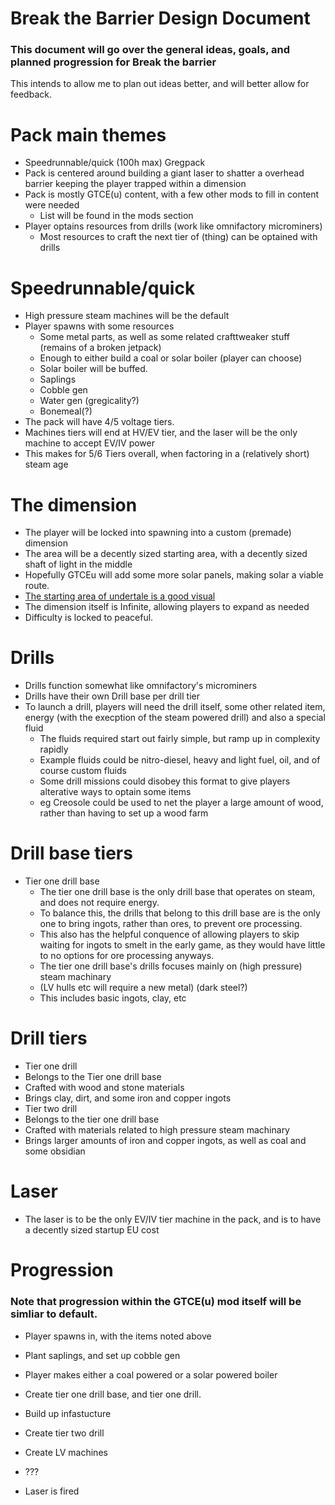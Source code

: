 # Break the Barrier Design Document 
### This document will go over the general ideas, goals, and planned progression for Break the barrier
This intends to allow me to plan out ideas better, and will better allow for feedback.

# Pack main themes 
* Speedrunnable/quick (100h max) Gregpack
* Pack is centered around building a giant laser to shatter a overhead barrier keeping the player trapped within a dimension
* Pack is mostly GTCE(u) content, with a few other mods to fill in content were needed
  * List will be found in the mods section
* Player optains resources from drills (work like omnifactory microminers)
  * Most resources to craft the next tier of (thing) can be optained with drills

# Speedrunnable/quick
* High pressure steam machines will be the default
* Player spawns with some resources 
  * Some metal parts, as well as some related crafttweaker stuff (remains of a broken jetpack)  
   * Enough to either build a coal or solar boiler (player can choose)
   * Solar boiler will be buffed.
  * Saplings
  * Cobble gen
  * Water gen (gregicality?)
  * Bonemeal(?)
* The pack will have 4/5 voltage tiers. 
 * Machines tiers will end at HV/EV tier, and the laser will be the only machine to accept EV/IV power
 * This makes for 5/6 Tiers overall, when factoring in a (relatively short) steam age

# The dimension
* The player will be locked into spawning into a custom (premade) dimension
* The area will be a decently sized starting area, with a decently sized shaft of light in the middle
 * Hopefully GTCEu will add some more solar panels, making solar a viable route.
* [The starting area of undertale is a good visual](https://user-images.githubusercontent.com/70342772/143727600-03b48a54-caf8-4857-927d-60212040e77b.png)
* The dimension itself is Infinite, allowing players to expand as needed
* Difficulty is locked to peaceful.

# Drills 
* Drills function somewhat like omnifactory's microminers
* Drills have their own Drill base per drill tier
* To launch a drill, players will need the drill itself, some other related item, energy (with the execption of the steam powered drill) and also a special fluid
  * The fluids required start out fairly simple, but ramp up in complexity rapidly
   * Example fluids could be nitro-diesel, heavy and light fuel, oil, and of course custom fluids
   * Some drill missions could disobey this format to give players alterative ways to optain some items
    * eg Creosole could be used to net the player a large amount of wood, rather than having to set up a wood farm

# Drill base tiers 
* Tier one drill base
  * The tier one drill base is the only drill base that operates on steam, and does not require energy.
   * To balance this, the drills that belong to this drill base are is the only one to bring ingots, rather than ores, to prevent ore processing.
    * This also has the helpful conquence of allowing players to skip waiting for ingots to smelt in the early game, as they would have little to no options for ore processing anyways.
  * The tier one drill base's drills focuses mainly on (high pressure) steam machinary
   * (LV hulls etc will require a new metal) (dark steel?)
   * This includes basic ingots, clay, etc

# Drill tiers 
* Tier one drill
 * Belongs to the Tier one drill base
 * Crafted with wood and stone materials
 * Brings clay, dirt, and some iron and copper ingots
* Tier two drill
 * Belongs to the tier one drill base
 * Crafted with materials related to high pressure steam machinary 
 * Brings larger amounts of iron and copper ingots, as well as coal and some obsidian

# Laser 
* The laser is to be the only EV/IV tier machine in the pack, and is to have a decently sized startup EU cost

# Progression
### Note that progression within the GTCE(u) mod itself will be simliar to default.
* Player spawns in, with the items noted above
* Plant saplings, and set up cobble gen
* Player makes either a coal powered or a solar powered boiler
* Create tier one drill base, and tier one drill.
* Build up infastucture
* Create tier two drill
* Create LV machines 

* ???
* Laser is fired




